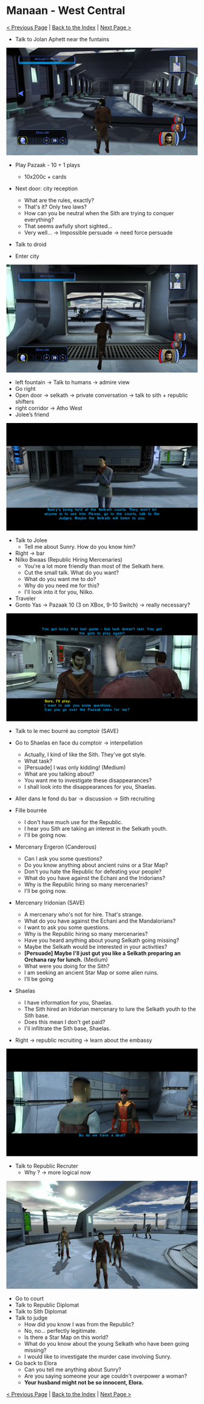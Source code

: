 
# Manaan - West Central

[< Previous Page](060_Manaan.md)
| [Back to the Index](./000_Index.md)
| [Next Page >](./062_Manaan.md)

- Talk to Jolan Aphett near the funtains

![](../resources/images/switch/2022020316340500-B5D02A793ED06B4BA008125C7E302FC9.jpg)

- Play Pazaak - 10 + 1 plays
    - 10x200c + cards

- Next door: city reception
    - What are the rules, exactly?
    - That's it? Only two laws?
    - How can you be neutral when the Sith are trying to conquer everything?
    - That seems awfully short sighted…
    - Very well... -> Impossible persuade -> need force persuade
- Talk to droid
- Enter city 
 
![](../resources/images/switch/2022020317332700-B5D02A793ED06B4BA008125C7E302FC9.jpg)

- left fountain -> Talk to humans -> admire view
- Go right
- Open door -> selkath -> private conversation -> talk to sith + republic shifters
- right corridor -> Atho West
- Jolee’s friend

![](../resources/images/switch/2022020317532000-B5D02A793ED06B4BA008125C7E302FC9.jpg)

- Talk to Jolee
    - Tell me about Sunry. How do you know him?
- Right -> bar
- Nilko Bwaas (Republic Hiring Mercenaries)
    - You're a lot more friendly than most of the Selkath here.
    - Cut the small talk. What do you want?
    - What do you want me to do?
    - Why do you need me for this?
    - I'll look into it for you, Nilko.
- Traveler
- Gonto Yas -> Pazaak 10 (3 on XBox, 9-10 Switch) -> really necessary?

![](../resources/images/switch/2022042306175600-B5D02A793ED06B4BA008125C7E302FC9.jpg)

- Talk to le mec bourré au comptoir (SAVE)
- Go to Shaelas en face du comptoir -> interpellation 
    - Actually, I kind of like the Sith. They've got style.
    - What task?
    - [Persuade] I was only kidding! (Medium)
    - What are you talking about?
    - You want me to investigate these disappearances?
    - I shall look into the disappearances for you, Shaelas.
- Aller dans le fond du bar -> discussion -> Sith recruiting
- Fille bourrée
    - I don't have much use for the Republic.
    - I hear you Sith are taking an interest in the Selkath youth.
    - I'll be going now.
- Mercenary Ergeron (Canderous)
    - Can I ask you some questions?
    - Do you know anything about ancient ruins or a Star Map?
    - Don't you hate the Republic for defeating your people?
    - What do you have against the Echani and the Iridorians?
    - Why is the Republic hiring so many mercenaries?
    - I'll be going now.
- Mercenary Iridonian (SAVE)
    - A mercenary who's not for hire. That's strange.
    - What do you have against the Echani and the Mandalorians?
    - I want to ask you some questions.
    - Why is the Republic hiring so many mercenaries?
    - Have you heard anything about young Selkath going missing?
    - Maybe the Selkath would be interested in your activities?
    - **[Persuade] Maybe I'll just gut you like a Selkath preparing an Orchana ray for lunch.** (Medium)
    - What were you doing for the Sith?
    - I am seeking an ancient Star Map or some alien ruins.
    - I’ll be going
- Shaelas
    - I have information for you, Shaelas.
    - The Sith hired an Iridorian mercenary to lure the Selkath youth to the Sith base.
    - Does this mean I don't get paid?
    - I'll infiltrate the Sith base, Shaelas.


- Right -> republic recruiting -> learn about the embassy

![](../resources/images/switch/2022042306505000-B5D02A793ED06B4BA008125C7E302FC9.jpg)

- Talk to Republic Recruter
    - Why ? -> more logical now



[//]: # (![KOTOR Guide-13]&#40;../resources/images/screenshots/KOTOR%20Guide-13.png&#41;)

![](../resources/images/switch/2022042306515600-B5D02A793ED06B4BA008125C7E302FC9.jpg)

- Go to court
- Talk to Republic Diplomat
- Talk to Sith Diplomat
- Talk to judge
	- How did you know I was from the Republic?
	- No, no… perfectly legitimate.
	- Is there a Star Map on this world?
	- What do you know about the young Selkath who have been going missing?
	- I would like to investigate the murder case involving Sunry.
- Go back to Elora
	- Can you tell me anything about Sunry?
	- Are you saying someone your age couldn't overpower a woman?
	- **Your husband might not be so innocent, Elora.**
	

[< Previous Page](060_Manaan.md)
| [Back to the Index](./000_Index.md)
| [Next Page >](./062_Manaan.md)


